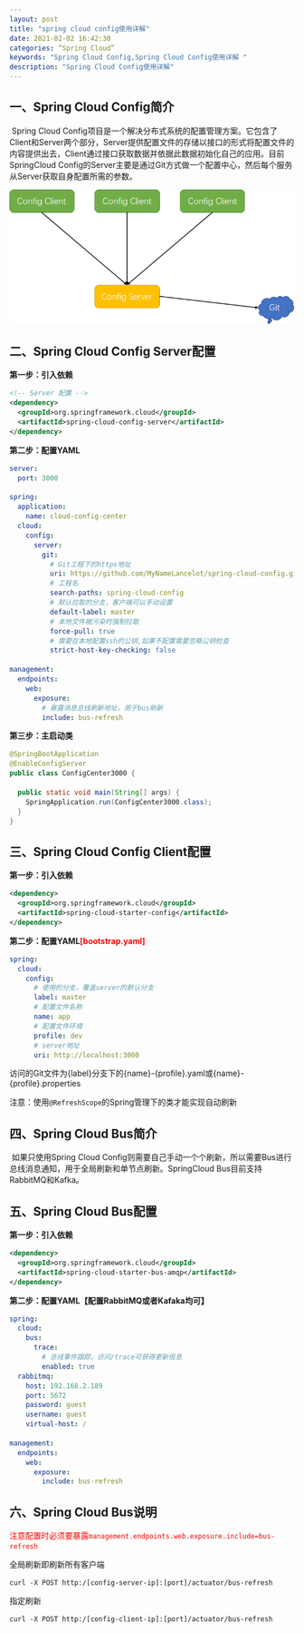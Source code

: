 ```yaml
---
layout: post
title: "spring cloud config使用详解"
date: 2021-02-02 16:42:30
categories: “Spring Cloud”
keywords: "Spring Cloud Config,Spring Cloud Config使用详解 "
description: "Spring Cloud Config使用详解"
---
```


## 一、Spring Cloud Config简介

​	Spring Cloud Config项目是一个解决分布式系统的配置管理方案。它包含了Client和Server两个部分，Server提供配置文件的存储以接口的形式将配置文件的内容提供出去，Client通过接口获取数据并依据此数据初始化自己的应用。目前SpringCloud Config的Server主要是通过Git方式做一个配置中心，然后每个服务从Server获取自身配置所需的参数。

<img src="/img/spring-cloud-config/Spring-Cloud-Config.png" alt="Spring Cloud Config" style="zoom:67%;" />

## 二、Spring Cloud Config Server配置

**第一步：引入依赖**

```xml
<!-- Server 配置 -->
<dependency>
  <groupId>org.springframework.cloud</groupId>
  <artifactId>spring-cloud-config-server</artifactId>
</dependency>
```

**第二步：配置YAML**

```yaml
server:
  port: 3000

spring:
  application:
    name: cloud-config-center
  cloud:
    config:
      server:
        git:
          # Git工程下的https地址
          uri: https://github.com/MyNameLancelot/spring-cloud-config.git
          # 工程名
          search-paths: spring-cloud-config
          # 默认拉取的分支，客户端可以手动设置
          default-label: master
          # 本地文件被污染时强制拉取
          force-pull: true
          # 需要在本地配置ssh的公钥,如果不配置需要忽略公钥检查
          strict-host-key-checking: false

management:
  endpoints:
    web:
      exposure:
        # 暴露消息总线刷新地址，用于bus刷新
        include: bus-refresh
```

**第三步：主启动类**

```java
@SpringBootApplication
@EnableConfigServer
public class ConfigCenter3000 {

  public static void main(String[] args) {
    SpringApplication.run(ConfigCenter3000.class);
  }
}
```

## 三、Spring Cloud Config Client配置

**第一步：引入依赖**

```xml
<dependency>
  <groupId>org.springframework.cloud</groupId>
  <artifactId>spring-cloud-starter-config</artifactId>
</dependency>
```

**第二步：配置YAML<span style="color:red">[bootstrap.yaml]</span>**

```yaml
spring:
  cloud:
    config:
      # 使用的分支，覆盖server的默认分支
      label: master
      # 配置文件名称
      name: app
      # 配置文件环境
      profile: dev
      # server地址
      uri: http://localhost:3000
```

访问的Git文件为{label}分支下的{name}-{profile}.yaml或{name}-{profile}.properties

注意：使用`@RefreshScope`的Spring管理下的类才能实现自动刷新

## 四、Spring Cloud Bus简介

​	如果只使用Spring Cloud Config则需要自己手动一个个刷新，所以需要Bus进行总线消息通知，用于全局刷新和单节点刷新。SpringCloud Bus目前支持RabbitMQ和Kafka。

## 五、Spring Cloud Bus配置

**第一步：引入依赖**

```xml
<dependency>
  <groupId>org.springframework.cloud</groupId>
  <artifactId>spring-cloud-starter-bus-amqp</artifactId>
</dependency>
```

**第二步：配置YAML【配置RabbitMQ或者Kafaka均可】**

```yaml
spring:
  cloud:
    bus:
      trace:
        # 总线事件跟踪，访问/trace可获得更新信息
        enabled: true
  rabbitmq:
    host: 192.168.2.189
    port: 5672
    password: guest
    username: guest
    virtual-host: /

management:
  endpoints:
    web:
      exposure:
        include: bus-refresh
```

## 六、Spring Cloud Bus说明

<span style="color:red">注意配置时必须要暴露`management.endpoints.web.exposure.include=bus-refresh`</span>

全局刷新即刷新所有客户端

```shell
curl -X POST http:/[config-server-ip]:[port]/actuator/bus-refresh
```

指定刷新

```shell
curl -X POST http:/[config-client-ip]:[port]/actuator/bus-refresh
```

